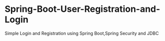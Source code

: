 # Spring-Boot-User-Registration-and-Login


Simple Login and Registration using Spring Boot,Spring Security and JDBC
